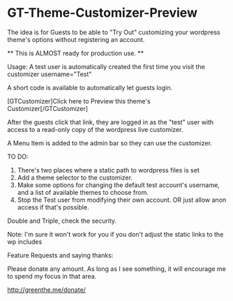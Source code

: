 GT-Theme-Customizer-Preview
===================

The idea is for Guests to be able to "Try Out" customizing your wordpress theme's options without registering an account.

** This is ALMOST ready for production use. **

Usage:
A test user is automatically created the first time you visit the customizer username="Test"

A short code is available to automatically let guests login.

[GTCustomizer]Click here to Preview this theme's Customizer[/GTCustomizer]

After the guests click that link, they are logged in as the "test" user with access to a read-only copy of the wordpress live customizer.

A Menu Item is added to the admin bar so they can use the customizer.

TO DO:
1. There's two places where a static path to wordpress files is set
2. Add a theme selector to the customizer.
3. Make some options for changing the default test account's username, and a list of available themes to choose from.
4. Stop the Test user from modifying their own account. OR just allow anon access if that's possible.


Double and Triple, check the security.


Note:
I'm sure it won't work for you if you don't adjust the static links to the wp includes


Feature Requests and saying thanks:

Please donate any amount. As long as I see something, it will encourage me to spend my focus in that area.

http://greenthe.me/donate/ 
